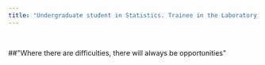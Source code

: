 ```yaml
---
title: "Undergraduate student in Statistics. Trainee in the Laboratory of Bioinformatics - Unicamp "
---
```


</br>

##"Where there are difficulties, there will always be opportunities" 
